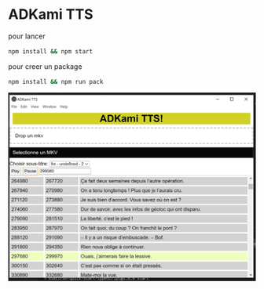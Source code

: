 # ADKami TTS

pour lancer
```bash
npm install && npm start
```

pour creer un package
```bash
npm install && npm run pack
```

![TTS Anime](./img/Screen.jpg)